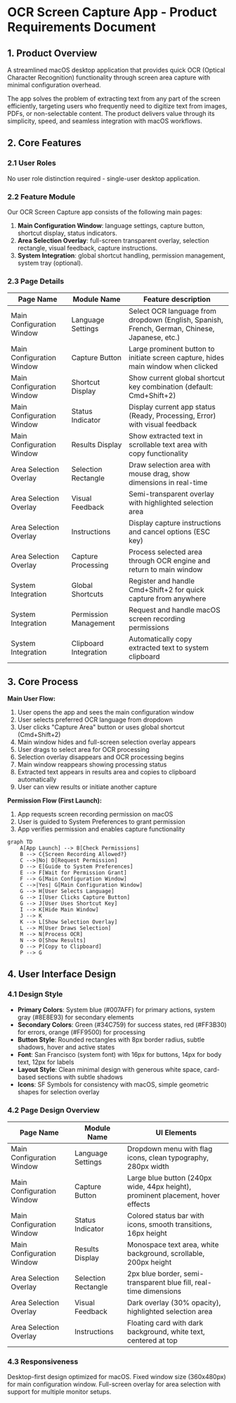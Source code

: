 # OCR Screen Capture App - Product Requirements Document

## 1. Product Overview
A streamlined macOS desktop application that provides quick OCR (Optical Character Recognition) functionality through screen area capture with minimal configuration overhead.

The app solves the problem of extracting text from any part of the screen efficiently, targeting users who frequently need to digitize text from images, PDFs, or non-selectable content. The product delivers value through its simplicity, speed, and seamless integration with macOS workflows.

## 2. Core Features

### 2.1 User Roles
No user role distinction required - single-user desktop application.

### 2.2 Feature Module
Our OCR Screen Capture app consists of the following main pages:
1. **Main Configuration Window**: language settings, capture button, shortcut display, status indicators.
2. **Area Selection Overlay**: full-screen transparent overlay, selection rectangle, visual feedback, capture instructions.
3. **System Integration**: global shortcut handling, permission management, system tray (optional).

### 2.3 Page Details

| Page Name | Module Name | Feature description |
|-----------|-------------|---------------------|
| Main Configuration Window | Language Settings | Select OCR language from dropdown (English, Spanish, French, German, Chinese, Japanese, etc.) |
| Main Configuration Window | Capture Button | Large prominent button to initiate screen capture, hides main window when clicked |
| Main Configuration Window | Shortcut Display | Show current global shortcut key combination (default: Cmd+Shift+2) |
| Main Configuration Window | Status Indicator | Display current app status (Ready, Processing, Error) with visual feedback |
| Main Configuration Window | Results Display | Show extracted text in scrollable text area with copy functionality |
| Area Selection Overlay | Selection Rectangle | Draw selection area with mouse drag, show dimensions in real-time |
| Area Selection Overlay | Visual Feedback | Semi-transparent overlay with highlighted selection area |
| Area Selection Overlay | Instructions | Display capture instructions and cancel options (ESC key) |
| Area Selection Overlay | Capture Processing | Process selected area through OCR engine and return to main window |
| System Integration | Global Shortcuts | Register and handle Cmd+Shift+2 for quick capture from anywhere |
| System Integration | Permission Management | Request and handle macOS screen recording permissions |
| System Integration | Clipboard Integration | Automatically copy extracted text to system clipboard |

## 3. Core Process

**Main User Flow:**
1. User opens the app and sees the main configuration window
2. User selects preferred OCR language from dropdown
3. User clicks "Capture Area" button or uses global shortcut (Cmd+Shift+2)
4. Main window hides and full-screen selection overlay appears
5. User drags to select area for OCR processing
6. Selection overlay disappears and OCR processing begins
7. Main window reappears showing processing status
8. Extracted text appears in results area and copies to clipboard automatically
9. User can view results or initiate another capture

**Permission Flow (First Launch):**
1. App requests screen recording permission on macOS
2. User is guided to System Preferences to grant permission
3. App verifies permission and enables capture functionality

```mermaid
graph TD
    A[App Launch] --> B[Check Permissions]
    B --> C{Screen Recording Allowed?}
    C -->|No| D[Request Permission]
    D --> E[Guide to System Preferences]
    E --> F[Wait for Permission Grant]
    F --> G[Main Configuration Window]
    C -->|Yes| G[Main Configuration Window]
    G --> H[User Selects Language]
    G --> I[User Clicks Capture Button]
    G --> J[User Uses Shortcut Key]
    I --> K[Hide Main Window]
    J --> K
    K --> L[Show Selection Overlay]
    L --> M[User Draws Selection]
    M --> N[Process OCR]
    N --> O[Show Results]
    O --> P[Copy to Clipboard]
    P --> G
```

## 4. User Interface Design

### 4.1 Design Style
- **Primary Colors**: System blue (#007AFF) for primary actions, system gray (#8E8E93) for secondary elements
- **Secondary Colors**: Green (#34C759) for success states, red (#FF3B30) for errors, orange (#FF9500) for processing
- **Button Style**: Rounded rectangles with 8px border radius, subtle shadows, hover and active states
- **Font**: San Francisco (system font) with 16px for buttons, 14px for body text, 12px for labels
- **Layout Style**: Clean minimal design with generous white space, card-based sections with subtle shadows
- **Icons**: SF Symbols for consistency with macOS, simple geometric shapes for selection overlay

### 4.2 Page Design Overview

| Page Name | Module Name | UI Elements |
|-----------|-------------|-------------|
| Main Configuration Window | Language Settings | Dropdown menu with flag icons, clean typography, 280px width |
| Main Configuration Window | Capture Button | Large blue button (240px wide, 44px height), prominent placement, hover effects |
| Main Configuration Window | Status Indicator | Colored status bar with icons, smooth transitions, 16px height |
| Main Configuration Window | Results Display | Monospace text area, white background, scrollable, 200px height |
| Area Selection Overlay | Selection Rectangle | 2px blue border, semi-transparent blue fill, real-time dimensions |
| Area Selection Overlay | Visual Feedback | Dark overlay (30% opacity), highlighted selection area |
| Area Selection Overlay | Instructions | Floating card with dark background, white text, centered at top |

### 4.3 Responsiveness
Desktop-first design optimized for macOS. Fixed window size (360x480px) for main configuration window. Full-screen overlay for area selection with support for multiple monitor setups.